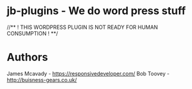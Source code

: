 # jb-plugins - We do word press stuff

//** ! THIS WORDPRESS PLUGIN IS NOT READY FOR HUMAN CONSUMPTION ! **/

# Authors

James Mcavady - https://responsivedeveloper.com/
Bob Toovey - http://buisness-gears.co.uk/


